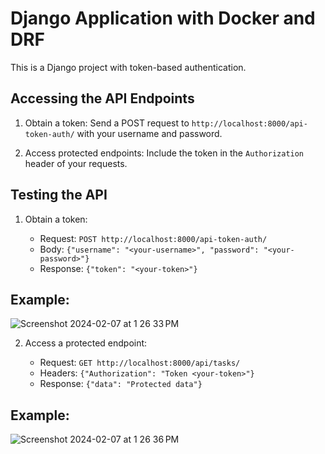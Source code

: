 # Django Application with Docker and DRF

This is a Django project with token-based authentication.

## Accessing the API Endpoints

1. Obtain a token: Send a POST request to `http://localhost:8000/api-token-auth/` with your username and password.

2. Access protected endpoints: Include the token in the `Authorization` header of your requests.

## Testing the API

1. Obtain a token:

   - Request: `POST http://localhost:8000/api-token-auth/`
   - Body: `{"username": "<your-username>", "password": "<your-password>"}`
   - Response: `{"token": "<your-token>"}`
  
Example:
-
  
![Screenshot 2024-02-07 at 1 26 33 PM](https://github.com/izzatkarimov/django_task/assets/108251704/879b5098-2d05-42a1-be17-064bd41f8479)

2. Access a protected endpoint:

   - Request: `GET http://localhost:8000/api/tasks/`
   - Headers: `{"Authorization": "Token <your-token>"}`
   - Response: `{"data": "Protected data"}`

Example:
-
  
![Screenshot 2024-02-07 at 1 26 36 PM](https://github.com/izzatkarimov/django_task/assets/108251704/849d9130-01f8-4465-b91b-48cdc4b33876)
